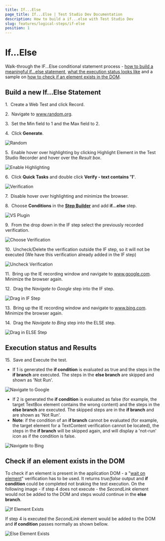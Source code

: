 ```yaml
---
title: If...Else
page_title: If...Else | Test Studio Dev Documentation
description: How to build a if...else with Test Studio Dev 
slug: features/logical-steps/if-else
position: 1
---
```

# If...Else

Walk-through the IF...Else conditional statement process - <a href="/features/logical-steps/if-else#Build-a-new-IfElse-Statement">how to build a meaningful if...else statement</a>, <a href="/features/logical-steps/if-else#Execution-status-and-Results">what the execution status looks like</a> and a sample on <a href="/features/logical-steps/if-else#Check-if-an-element-exists-in-the-DOM">how to check if an element exists in the DOM</a>.

## Build a new If...Else Statement

1.&nbsp; Create a Web Test and click Record.

2.&nbsp; Navigate to <a href="https://www.random.org/" target="_blank">www.random.org</a>.

3.&nbsp; Set the Min field to 1 and the Max field to 2.

4.&nbsp; Click **Generate**.

![Random][1]

5.&nbsp; Enable hover over highlighting by clicking Highlight Element in the Test Studio Recorder and hover over the *Result box*.

![Enable Highlighting][2]

6.&nbsp; Click **Quick Tasks** and double click **Verify - text contains '1'**.

![Verification][3]

7.&nbsp; Disable hover over highlighting and minimize the browser.

8.&nbsp; Choose **Conditions** in the <a href="/features/recorder/step-builder">**Step Builder**</a> and add **if...else** step.

![VS Plugin][13]


9.&nbsp; From the drop down in the IF step select the previously recorded verification.

![Choose Verification][6]

10.&nbsp; Uncheck/Delete the verification outside the IF step, so it will not be executed (We have this verification already added in the IF step)

![Uncheck Verification][7]

11.&nbsp; Bring up the IE recording window and navigate to <a href="http://www.google.com" target="_blank">www.google.com</a>. Minimize the browser again.

12.&nbsp; Drag the *Navigate to Google* step into the IF step.

![Drag in IF Step][8]

13.&nbsp; Bring up the IE recording window and navigate to <a href="http://www.bing.com" target="_blank">www.bing.com</a>. Minimize the browser again.

14.&nbsp; Drag the *Navigate to Bing* step into the ELSE step.

![Drag in ELSE Step][9]

## Execution status and Results

15.&nbsp; Save and Execute the test.

- If 1 is generated the **if condition** is evaluated as true and the steps in the **if branch** are executed. The steps in the **else branch** are skipped and shown as 'Not Run'.

![Navigate to Google][10]

- If 2 is generated the **if condition** is evaluated as false (for example, the target TextBox element contains the wrong content) and the steps in the **else branch** are executed. The skipped steps are in the **if branch** and are shown as 'Not Run'. 
- **Note**:  if the condition of an **if branch** cannot be evaluated (for example, the target element for a TextContent verification cannot be located), the steps in the **if branch** will be skipped again, and will display a 'not-run' icon as if the condition is false. 

![Navigate to Bing][11]

## Check if an element exists in the DOM

To check if an element is present in the application DOM - a "<a href="/features/recorder/verifications/Wait" target="_blank">wait on element</a>" verification has to be used. It returns *true/false* output and **if condition** could be completed not braking the test execution. On the following image - if step 4 does not execute - the *SecondLink* element would not be added to the DOM and steps would continue in the **else branch**.

![If Element Exists][14]

If step 4 is executed the *SecondLink* element would be added to the DOM and **if condition** passes normally as shown bellow.

![Else Element Exists][15]

[1]: images/if-else/fig1.png
[2]: images/if-else/fig2.png
[3]: images/if-else/fig3.png
[4]: images/if-else/fig4.png
[5]: images/if-else/fig5.png
[6]: images/if-else/fig6.png
[7]: images/if-else/fig7.png
[8]: images/if-else/fig8.png
[9]: images/if-else/fig9.png
[10]: images/if-else/fig10.png
[11]: images/if-else/fig11.png
[12]: images/if-else/fig12.png
[13]: images/if-else/fig13.png
[14]: images/if-else/fig14.png
[15]: images/if-else/fig15.png


